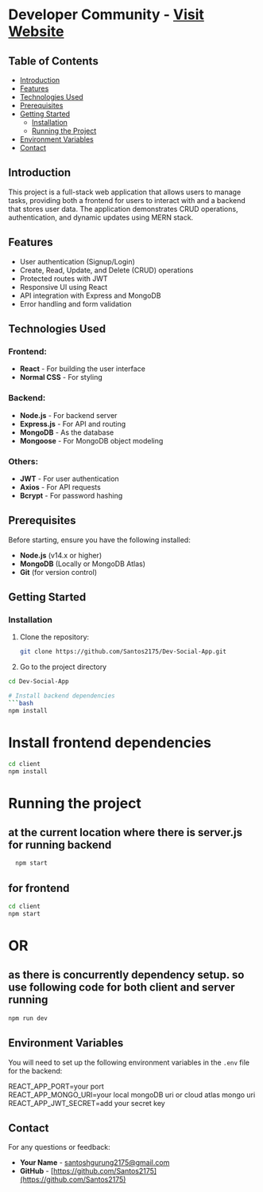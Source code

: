 # Developer Community - [Visit Website](https://dev-social-app.onrender.com/)

## Table of Contents

- [Introduction](#introduction)
- [Features](#features)
- [Technologies Used](#technologies-used)
- [Prerequisites](#prerequisites)
- [Getting Started](#getting-started)
  - [Installation](#installation)
  - [Running the Project](#running-the-project)
- [Environment Variables](#environment-variables)
- [Contact](#contact)

## Introduction

This project is a full-stack web application that allows users to manage tasks, providing both a frontend for users to interact with and a backend that stores user data. The application demonstrates CRUD operations, authentication, and dynamic updates using MERN stack.

## Features

- User authentication (Signup/Login)
- Create, Read, Update, and Delete (CRUD) operations
- Protected routes with JWT
- Responsive UI using React
- API integration with Express and MongoDB
- Error handling and form validation

## Technologies Used

### Frontend:

- **React** - For building the user interface
- **Normal CSS** - For styling

### Backend:

- **Node.js** - For backend server
- **Express.js** - For API and routing
- **MongoDB** - As the database
- **Mongoose** - For MongoDB object modeling

### Others:

- **JWT** - For user authentication
- **Axios** - For API requests
- **Bcrypt** - For password hashing

## Prerequisites

Before starting, ensure you have the following installed:

- **Node.js** (v14.x or higher)
- **MongoDB** (Locally or MongoDB Atlas)
- **Git** (for version control)

## Getting Started

### Installation

1. Clone the repository:

   ```bash
   git clone https://github.com/Santos2175/Dev-Social-App.git

   ```

2. Go to the project directory

````bash
cd Dev-Social-App

# Install backend dependencies
```bash
npm install
````

# Install frontend dependencies

```bash
cd client
npm install
```

# Running the project

## at the current location where there is server.js for running backend

```bash
  npm start
```

## for frontend

```bash
cd client
npm start
```

# OR

## as there is concurrently dependency setup. so use following code for both client and server running

```bash
npm run dev
```

## Environment Variables

You will need to set up the following environment variables in the `.env` file for the backend:

REACT_APP_PORT=your port <br>
REACT_APP_MONGO_URI=your local mongoDB uri or cloud atlas mongo uri<br>
REACT_APP_JWT_SECRET=add your secret key

## Contact

For any questions or feedback:

- **Your Name** - [santoshgurung2175@gmail.com](mailto:santoshgurung2175@gmail.com)
- **GitHub** - [https://github.com/Santos2175](https://github.com/Santos2175)
